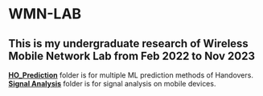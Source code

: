 # WMN-LAB
## This is my undergraduate research of Wireless Mobile Network Lab from **Feb 2022 to Nov 2023**
[**HO_Prediction**](https://github.com/Bai1026/WMN-LAB/tree/main/HO_Prediction) folder is for multiple ML prediction methods of Handovers.
[**Signal Analysis**](https://github.com/Bai1026/WMN-LAB/tree/main/Signal_Analysis) folder is for signal analysis on mobile devices.